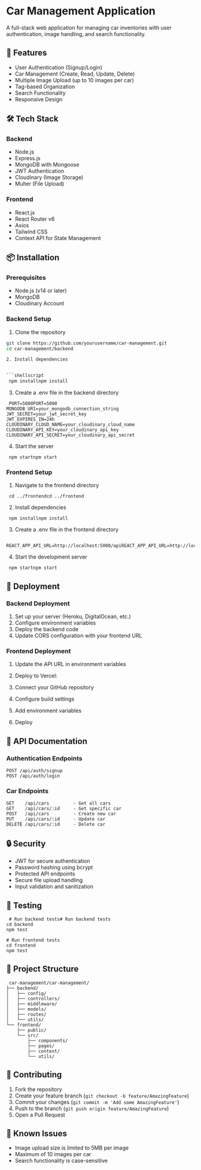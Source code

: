 # Car Management Application

A full-stack web application for managing car inventories with user authentication, image handling, and search functionality.

## 🚀 Features

- User Authentication (Signup/Login)
- Car Management (Create, Read, Update, Delete)
- Multiple Image Upload (up to 10 images per car)
- Tag-based Organization
- Search Functionality
- Responsive Design

## 🛠️ Tech Stack

### Backend
- Node.js
- Express.js
- MongoDB with Mongoose
- JWT Authentication
- Cloudinary (Image Storage)
- Multer (File Upload)

### Frontend
- React.js
- React Router v6
- Axios
- Tailwind CSS
- Context API for State Management

## 📦 Installation

### Prerequisites
- Node.js (v14 or later)
- MongoDB
- Cloudinary Account

### Backend Setup

1. Clone the repository
```bash
git clone https://github.com/yourusername/car-management.git
cd car-management/backend

2. Install dependencies


```shellscript
 npm installnpm install

```

3. Create a .env file in the backend directory


```plaintext
 PORT=5000PORT=5000
MONGODB_URI=your_mongodb_connection_string
JWT_SECRET=your_jwt_secret_key
JWT_EXPIRES_IN=24h
CLOUDINARY_CLOUD_NAME=your_cloudinary_cloud_name
CLOUDINARY_API_KEY=your_cloudinary_api_key
CLOUDINARY_API_SECRET=your_cloudinary_api_secret

```

4. Start the server


```shellscript
 npm startnpm start

```

### Frontend Setup

1. Navigate to the frontend directory


```shellscript
 cd ../frontendcd ../frontend

```

2. Install dependencies


```shellscript
 npm installnpm install

```

3. Create a .env file in the frontend directory


```plaintext
 REACT_APP_API_URL=http://localhost:5000/apiREACT_APP_API_URL=http://localhost:5000/api

```

4. Start the development server


```shellscript
 npm startnpm start

```

## 🚀 Deployment

### Backend Deployment

1. Set up your server (Heroku, DigitalOcean, etc.)
2. Configure environment variables
3. Deploy the backend code
4. Update CORS configuration with your frontend URL


### Frontend Deployment

1. Update the API URL in environment variables
2. Deploy to Vercel:

1. Connect your GitHub repository
2. Configure build settings
3. Add environment variables
4. Deploy





## 📝 API Documentation

### Authentication Endpoints

```
POST /api/auth/signup
POST /api/auth/login
```

### Car Endpoints

```
GET    /api/cars         - Get all cars
GET    /api/cars/:id     - Get specific car
POST   /api/cars         - Create new car
PUT    /api/cars/:id     - Update car
DELETE /api/cars/:id     - Delete car
```

## 🔒 Security

- JWT for secure authentication
- Password hashing using bcrypt
- Protected API endpoints
- Secure file upload handling
- Input validation and sanitization


## 🧪 Testing

```shellscript
 # Run backend tests# Run backend tests
cd backend
npm test

# Run frontend tests
cd frontend
npm test

```

## 📁 Project Structure

```plaintext
 car-management/car-management/
├── backend/
│   ├── config/
│   ├── controllers/
│   ├── middleware/
│   ├── models/
│   ├── routes/
│   └── utils/
└── frontend/
    ├── public/
    └── src/
        ├── components/
        ├── pages/
        ├── context/
        └── utils/

```

## 🤝 Contributing

1. Fork the repository
2. Create your feature branch (`git checkout -b feature/AmazingFeature`)
3. Commit your changes (`git commit -m 'Add some AmazingFeature'`)
4. Push to the branch (`git push origin feature/AmazingFeature`)
5. Open a Pull Request


## 🐛 Known Issues

- Image upload size is limited to 5MB per image
- Maximum of 10 images per car
- Search functionality is case-sensitive

